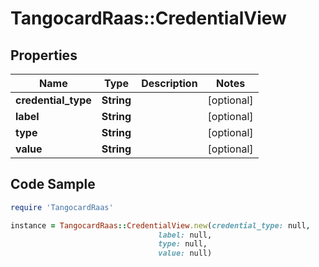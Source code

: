 # TangocardRaas::CredentialView

## Properties

Name | Type | Description | Notes
------------ | ------------- | ------------- | -------------
**credential_type** | **String** |  | [optional] 
**label** | **String** |  | [optional] 
**type** | **String** |  | [optional] 
**value** | **String** |  | [optional] 

## Code Sample

```ruby
require 'TangocardRaas'

instance = TangocardRaas::CredentialView.new(credential_type: null,
                                 label: null,
                                 type: null,
                                 value: null)
```


